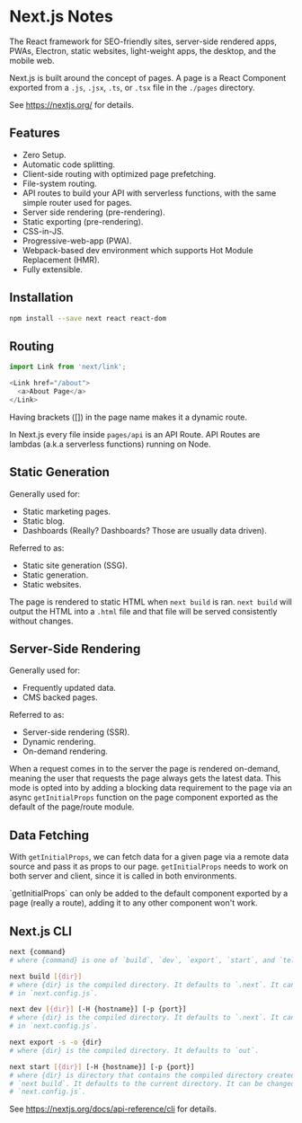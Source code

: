 # Next.js Notes

The React framework for SEO-friendly sites, server-side rendered apps, PWAs, Electron, static websites, light-weight apps, the desktop, and the mobile web.

Next.js is built around the concept of pages. A page is a React Component exported from a `.js`, `.jsx`, `.ts`, or `.tsx` file in the `./pages` directory.

See https://nextjs.org/ for details.


## Features

- Zero Setup.
- Automatic code splitting.
- Client-side routing with optimized page prefetching.
- File-system routing.
- API routes to build your API with serverless functions, with the same simple router used for pages.
- Server side rendering (pre-rendering).
- Static exporting (pre-rendering).
- CSS-in-JS.
- Progressive-web-app (PWA).
- Webpack-based dev environment which supports Hot Module Replacement (HMR).
- Fully extensible.


## Installation

```sh
npm install --save next react react-dom
```


## Routing

```js
import Link from 'next/link';

<Link href="/about">
  <a>About Page</a>
</Link>
```

Having brackets ([]) in the page name makes it a dynamic route.

In Next.js every file inside `pages/api` is an API Route. API Routes are lambdas (a.k.a serverless functions) running on Node.


## Static Generation

Generally used for:

- Static marketing pages.
- Static blog.
- Dashboards (Really? Dashboards? Those are usually data driven).

Referred to as:

- Static site generation (SSG).
- Static generation.
- Static websites.

The page is rendered to static HTML when `next build` is ran. `next build` will output the HTML into a `.html` file and that file will be served consistently without changes.


## Server-Side Rendering

Generally used for:

- Frequently updated data.
- CMS backed pages.

Referred to as:

- Server-side rendering (SSR).
- Dynamic rendering.
- On-demand rendering.

When a request comes in to the server the page is rendered on-demand, meaning the user that requests the page always gets the latest data. This mode is opted into by adding a blocking data requirement to the page via an async `getInitialProps` function on the page component exported as the default of the page/route module.


## Data Fetching

With `getInitialProps`, we can fetch data for a given page via a remote data source and pass it as props to our page. `getInitialProps` needs to work on both server and client, since it is called in both environments.

<p class="note warning">
  `getInitialProps` can only be added to the default component exported by a page (really a route), adding it to any other component won't work.
</p>


## Next.js CLI

```sh
next {command}
# where {command} is one of `build`, `dev`, `export`, `start`, and `telemetry`.
```

```sh
next build [{dir}]
# where {dir} is the compiled directory. It defaults to `.next`. It can be changed
# in `next.config.js`.
```

```sh
next dev [{dir}] [-H {hostname}] [-p {port}]
# where {dir} is the compiled directory. It defaults to `.next`. It can be changed
# in `next.config.js`.
```

```sh
next export -s -o {dir}
# where {dir} is the compiled directory. It defaults to `out`.
```

```sh
next start [{dir}] [-H {hostname}] [-p {port}]
# where {dir} is directory that contains the compiled directory created by running
# `next build`. It defaults to the current directory. It can be changed in
# `next.config.js`.
```

See https://nextjs.org/docs/api-reference/cli for details.
